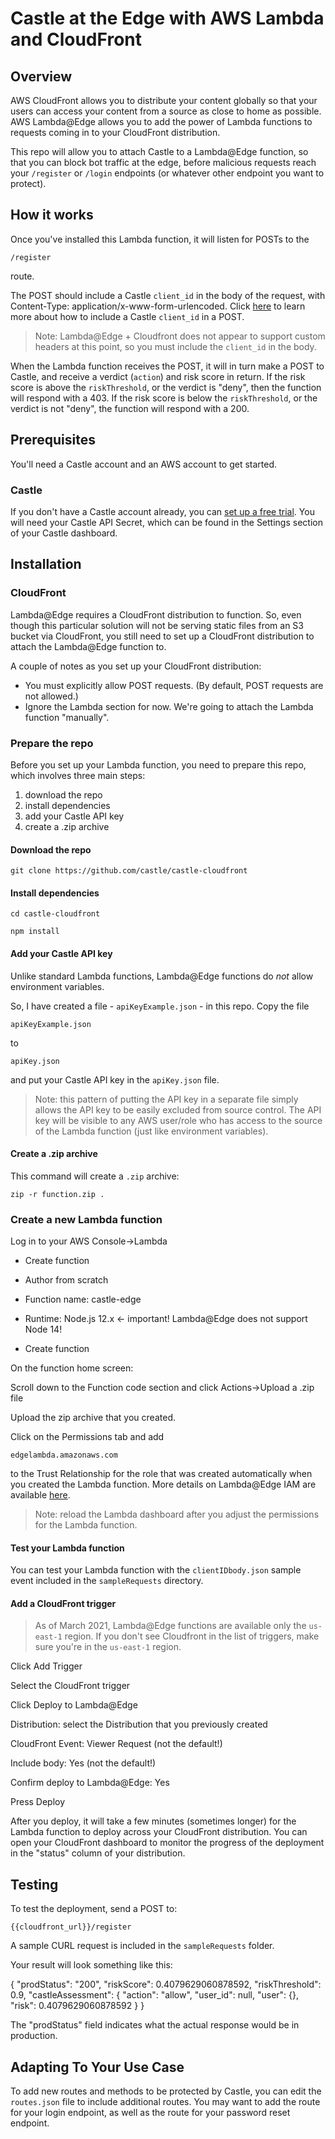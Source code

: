 # Castle at the Edge with AWS Lambda and CloudFront

## Overview

AWS CloudFront allows you to distribute your content globally so that your users can access your content from a source as close to home as possible. AWS Lambda@Edge allows you to add the power of Lambda functions to requests coming in to your CloudFront distribution.

This repo will allow you to attach Castle to a Lambda@Edge function, so that you can block bot traffic at the edge, before malicious requests reach your `/register` or `/login` endpoints (or whatever other endpoint you want to protect).

## How it works

Once you've installed this Lambda function, it will listen for POSTs to the

`/register`

route.

The POST should include a Castle `client_id` in the body of the request, with Content-Type: application/x-www-form-urlencoded. Click [here](https://docs.castle.io/preauth/) to learn more about how to include a Castle `client_id` in a POST.

> Note: Lambda@Edge + Cloudfront does not appear to support custom headers at this point, so you must include the `client_id` in the body. 

When the Lambda function receives the POST, it will in turn make a POST to Castle, and receive a verdict (`action`) and risk score in return. If the risk score is above the `riskThreshold`, or the verdict is "deny", then the function will respond with a 403. If the risk score is below the `riskThreshold`, or the verdict is not "deny", the function will respond with a 200.

## Prerequisites

You'll need a Castle account and an AWS account to get started.

### Castle

If you don't have a Castle account already, you can [set up a free trial](https://dashboard.castle.io/signup/new). You will need your Castle API Secret, which can be found in the Settings section of your Castle dashboard.

## Installation

### CloudFront

Lambda@Edge requires a CloudFront distribution to function. So, even though this particular solution will not be serving static files from an S3 bucket via CloudFront, you still need to set up a CloudFront distribution to attach the Lambda@Edge function to.

A couple of notes as you set up your CloudFront distribution:

* You must explicitly allow POST requests. (By default, POST requests are not allowed.)
* Ignore the Lambda section for now. We're going to attach the Lambda function "manually".

### Prepare the repo

Before you set up your Lambda function, you need to prepare this repo, which involves three main steps:

1. download the repo
2. install dependencies
3. add your Castle API key
4. create a .zip archive

#### Download the repo

`git clone https://github.com/castle/castle-cloudfront`

#### Install dependencies

`cd castle-cloudfront`

`npm install`

#### Add your Castle API key

Unlike standard Lambda functions, Lambda@Edge functions do *not* allow environment variables.

So, I have created a file - `apiKeyExample.json` - in this repo. Copy the file 

`apiKeyExample.json`

to

`apiKey.json`

and put your Castle API key in the `apiKey.json` file.

> Note: this pattern of putting the API key in a separate file simply allows the API key to be easily excluded from source control. The API key will be visible to any AWS user/role who has access to the source of the Lambda function (just like environment variables).

#### Create a .zip archive

This command will create a `.zip` archive:

`zip -r function.zip .`

### Create a new Lambda function

Log in to your AWS Console->Lambda

* Create function

* Author from scratch
* Function name: castle-edge
* Runtime: Node.js 12.x <- important! Lambda@Edge does not support Node 14!

* Create function

On the function home screen:

Scroll down to the Function code section and click Actions->Upload a .zip file

Upload the zip archive that you created.

Click on the Permissions tab and add 

`edgelambda.amazonaws.com` 

to the Trust Relationship for the role that was created automatically when you created the Lambda function. More details on Lambda@Edge IAM are available [here](https://docs.aws.amazon.com/AmazonCloudFront/latest/DeveloperGuide/lambda-edge-permissions.html).

> Note: reload the Lambda dashboard after you adjust the permissions for the Lambda function.

#### Test your Lambda function

You can test your Lambda function with the `clientIDbody.json` sample event included in the `sampleRequests` directory.

#### Add a CloudFront trigger

> As of March 2021, Lambda@Edge functions are available only the `us-east-1` region. If you don't see Cloudfront in the list of triggers, make sure you're in the `us-east-1` region.

Click Add Trigger

Select the CloudFront trigger

Click Deploy to Lambda@Edge

Distribution: select the Distribution that you previously created

CloudFront Event: Viewer Request (not the default!)

Include body: Yes (not the default!)

Confirm deploy to Lambda@Edge: Yes

Press Deploy

After you deploy, it will take a few minutes (sometimes longer) for the Lambda function to deploy across your CloudFront distribution. You can open your CloudFront dashboard to monitor the progress of the deployment in the "status" column of your distribution.

## Testing

To test the deployment, send a POST to:

`{{cloudfront_url}}/register`

A sample CURL request is included in the `sampleRequests` folder.

Your result will look something like this:

{
    "prodStatus": "200",
    "riskScore": 0.4079629060878592,
    "riskThreshold": 0.9,
    "castleAssessment": {
        "action": "allow",
        "user_id": null,
        "user": {},
        "risk": 0.4079629060878592
    }
}

The "prodStatus" field indicates what the actual response would be in production.

## Adapting To Your Use Case

To add new routes and methods to be protected by Castle, you can edit the `routes.json` file to include additional routes. You may want to add the route for your login endpoint, as well as the route for your password reset endpoint.
